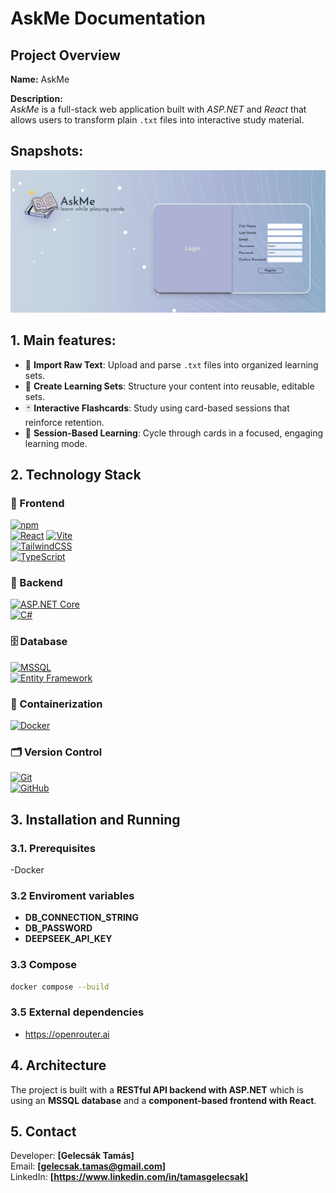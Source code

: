 # AskMe Documentation

## Project Overview
**Name:** AskMe  

**Description:**  
*AskMe* is a full-stack web application built with *ASP.NET* and *React* that allows users to transform plain `.txt` files into interactive study material.

## Snapshots:

 ![landing](./Snapshots/Landing.png)


##  1. Main features: 
- 📄 **Import Raw Text**: Upload and parse `.txt` files into organized learning sets.
- 🧠 **Create Learning Sets**: Structure your content into reusable, editable sets.
- 🃏 **Interactive Flashcards**: Study using card-based sessions that reinforce retention.
- 🔁 **Session-Based Learning**: Cycle through cards in a focused, engaging learning mode.

## 2. Technology Stack

### 🚀 Frontend
[![npm][npm-logo]][npm-link]  
[![React][React-logo]][React-url]
[![Vite][Vite-logo]][Vite-url]  
[![TailwindCSS][Tailwind-logo]][Tailwind-url]  
[![TypeScript][TypeScript-logo]][TypeScript-url]

### 🔧 Backend
[![ASP.NET Core][AspNet-logo]][AspNet-url]  
[![C#][Csharp-logo]][Csharp-url]

### 🗄️ Database
[![MSSQL][Mssql-logo]][Mssql-url]  
[![Entity Framework][Ef-logo]][Ef-url]

### 🐳 Containerization
[![Docker][Docker-logo]][Docker-url]

### 🗂️ Version Control
[![Git][Git-logo]][Git-url]  
[![GitHub][Github-logo]][Github-url]

 
## 3. Installation and Running

### 3.1. Prerequisites
-Docker

### 3.2 Enviroment variables
- **DB_CONNECTION_STRING**
- **DB_PASSWORD**
- **DEEPSEEK_API_KEY**

### 3.3 Compose
```sh
docker compose --build
```
### 3.5 External dependencies
- https://openrouter.ai

## 4. Architecture
The project is built with a **RESTful API backend with ASP.NET** which is using an **MSSQL database** and a **component-based frontend with React**.

## 5. Contact
Developer: **[Gelecsák Tamás]**  
Email: **[gelecsak.tamas@gmail.com]**  
LinkedIn: **[https://www.linkedin.com/in/tamasgelecsak]**

<!-- Badge References -->
[npm-logo]: https://img.shields.io/badge/npm-%23CB3837.svg?style=for-the-badge&logo=npm&logoColor=white
[npm-link]: https://www.npmjs.com/

[React-logo]: https://img.shields.io/badge/React-20232A?style=for-the-badge&logo=react&logoColor=61DAFB
[React-url]: https://reactjs.org/

[Vite-logo]: https://img.shields.io/badge/Vite-646CFF?style=for-the-badge&logo=vite&logoColor=white
[Vite-url]: https://vitejs.dev/

[Tailwind-logo]: https://img.shields.io/badge/Tailwind_CSS-38B2AC?style=for-the-badge&logo=tailwind-css&logoColor=white
[Tailwind-url]: https://tailwindcss.com/

[TypeScript-logo]: https://img.shields.io/badge/TypeScript-007ACC?style=for-the-badge&logo=typescript&logoColor=white
[TypeScript-url]: https://www.typescriptlang.org/

[AspNet-logo]: https://img.shields.io/badge/ASP.NET_Core-512BD4?style=for-the-badge&logo=.net&logoColor=white
[AspNet-url]: https://docs.microsoft.com/en-us/aspnet/core/

[Csharp-logo]: https://img.shields.io/badge/C%23-239120?style=for-the-badge&logo=c-sharp&logoColor=white
[Csharp-url]: https://learn.microsoft.com/en-us/dotnet/csharp/

[Mssql-logo]: https://img.shields.io/badge/MSSQL-CC2927?style=for-the-badge&logo=microsoft-sql-server&logoColor=white
[Mssql-url]: https://www.microsoft.com/en-us/sql-server

[Ef-logo]: https://img.shields.io/badge/Entity_Framework_Core-512BD4?style=for-the-badge&logo=.net&logoColor=white
[Ef-url]: https://learn.microsoft.com/en-us/ef/core/

[Docker-logo]: https://img.shields.io/badge/Docker-2496ED?style=for-the-badge&logo=docker&logoColor=white
[Docker-url]: https://www.docker.com/

[Git-logo]: https://img.shields.io/badge/Git-F05032?style=for-the-badge&logo=git&logoColor=white
[Git-url]: https://git-scm.com/

[Github-logo]: https://img.shields.io/badge/GitHub-181717?style=for-the-badge&logo=github&logoColor=white
[Github-url]: https://github.com/
